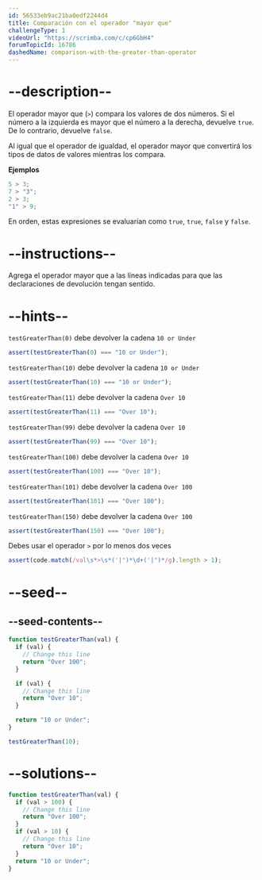```yaml
---
id: 56533eb9ac21ba0edf2244d4
title: Comparación con el operador "mayor que"
challengeType: 1
videoUrl: "https://scrimba.com/c/cp6GbH4"
forumTopicId: 16786
dashedName: comparison-with-the-greater-than-operator
---
```


# --description--

El operador mayor que (`>`) compara los valores de dos números. Si el número a la izquierda es mayor que el número a la derecha, devuelve `true`. De lo contrario, devuelve `false`.

Al igual que el operador de igualdad, el operador mayor que convertirá los tipos de datos de valores mientras los compara.

**Ejemplos**

```js
5 > 3;
7 > "3";
2 > 3;
"1" > 9;
```

En orden, estas expresiones se evaluarían como `true`, `true`, `false` y `false`.

# --instructions--

Agrega el operador mayor que a las líneas indicadas para que las declaraciones de devolución tengan sentido.

# --hints--

`testGreaterThan(0)` debe devolver la cadena `10 or Under`

```js
assert(testGreaterThan(0) === "10 or Under");
```

`testGreaterThan(10)` debe devolver la cadena `10 or Under`

```js
assert(testGreaterThan(10) === "10 or Under");
```

`testGreaterThan(11)` debe devolver la cadena `Over 10`

```js
assert(testGreaterThan(11) === "Over 10");
```

`testGreaterThan(99)` debe devolver la cadena `Over 10`

```js
assert(testGreaterThan(99) === "Over 10");
```

`testGreaterThan(100)` debe devolver la cadena `Over 10`

```js
assert(testGreaterThan(100) === "Over 10");
```

`testGreaterThan(101)` debe devolver la cadena `Over 100`

```js
assert(testGreaterThan(101) === "Over 100");
```

`testGreaterThan(150)` debe devolver la cadena `Over 100`

```js
assert(testGreaterThan(150) === "Over 100");
```

Debes usar el operador `>` por lo menos dos veces

```js
assert(code.match(/val\s*>\s*('|")*\d+('|")*/g).length > 1);
```

# --seed--

## --seed-contents--

```js
function testGreaterThan(val) {
  if (val) {
    // Change this line
    return "Over 100";
  }

  if (val) {
    // Change this line
    return "Over 10";
  }

  return "10 or Under";
}

testGreaterThan(10);
```

# --solutions--

```js
function testGreaterThan(val) {
  if (val > 100) {
    // Change this line
    return "Over 100";
  }
  if (val > 10) {
    // Change this line
    return "Over 10";
  }
  return "10 or Under";
}
```
